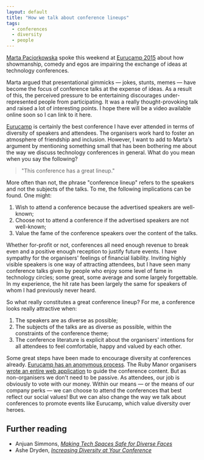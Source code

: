 ```yaml
---
layout: default
title: "How we talk about conference lineups"
tags:
  - conferences
  - diversity
  - people
---
```


[Marta Paciorkowska](http://twitter.com/a_meba) spoke this weekend at
[Eurucamp 2015](http://2015.eurucamp.org/speakers/#marta-paciorkowska) about how
showmanship, comedy and egos are impairing the exchange of ideas at technology conferences.

Marta argued that presentational gimmicks &#8212; jokes, stunts, memes &#8212;
have become the focus of conference talks at the expense of ideas. As a result
of this, the perceived pressure to be entertaining discourages under-represented
people from participating. It was a really thought-provoking talk and
raised a lot of interesting points. I hope there will be a video available
online soon so I can link to it here.

[Eurucamp](http://eurucamp.org) is certainly the best conference
I have ever attended in terms of diversity of speakers and attendees. The
organisers work hard to foster an atmosphere of friendship and inclusion. However,
I want to add to Marta's argument by mentioning something small that has been
bothering me about the way we discuss technology conferences in general. What
do you mean when you say the following?

> "This conference has a great lineup."

More often than not, the phrase "conference lineup" refers to the speakers and
not the subjects of the talks. To me, the following implications can be found.
One might:

1. Wish to attend a conference because the advertised speakers are well-known;
1. Choose not to attend a conference if the advertised speakers are not
   well-known;
1. Value the fame of the conference speakers over the content of the
   talks.

Whether for-profit or not, conferences all need enough revenue to break even and
a positive enough reception to justify future events. I have sympathy for the
organisers' feelings of financial liability. Inviting highly visible speakers
is one way of attracting attendees, but I have seen many
conference talks given by people who enjoy some level of fame
in technology circles; some great, some average and some
largely forgettable. In my experience, the hit rate has been largely the same for
speakers of whom I had previously never heard.

So what really constitutes a great conference lineup? For me, a conference looks
really attractive when:

1. The speakers are as diverse as possible;
1. The subjects of the talks are as diverse as possible, within the constraints of the
   conference theme;
1. The conference literature is explicit about the organisers' intentions for
   all attendees to feel comfortable, happy and valued by each other.

Some great steps have been made to encourage diversity at conferences already.
[Eurucamp has an anonymous process](https://cfp.eurucamp.org/guide).
The Ruby Manor organisers [wrote an entire web application](http://vestibule.rubymanor.org/the-vestibule-process)
to guide the conference content. But as non-organisers we don't need to be
passive. As attendees, our job is obviously to vote with our
money. Within our means &#8212; or the means of our company perks &#8212; we can
choose to attend the conferences that best reflect our social values! But we can
also change the way we talk about conferences to promote events like Eurucamp, which
value diversity over heroes.

## Further reading

* Anjuan Simmons, [*Making Tech Spaces Safe for Diverse Faces*](https://modelviewculture.com/pieces/making-tech-spaces-safe-for-diverse-faces)
* Ashe Dryden, [*Increasing Diversity at Your Conference*](http://www.ashedryden.com/blog/increasing-diversity-at-your-conference)

